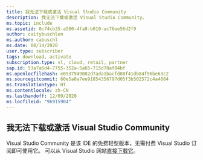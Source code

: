 ```yaml
---
title: 我无法下载或激活 Visual Studio Community
description: 我无法下载或激活 Visual Studio Community。
ms.topic: include
ms.assetid: 0c74cb35-a500-4fa0-b010-ac76ee56d2f9
author: caitybuschlen
ms.author: cabuschl
ms.date: 08/14/2020
user.type: subscriber
tags: download, activate
subscription.type: vl, cloud, retail, partner
sap.id: 53a7a6d4-7755-352a-5a65-715d78af84bf
ms.openlocfilehash: e0937949082d7ada1bacfd80f41db84f96be63c2
ms.sourcegitcommit: 60e5a8a7ee91854356797d05f3b502572c4a4884
ms.translationtype: HT
ms.contentlocale: zh-CN
ms.lasthandoff: 12/09/2020
ms.locfileid: "96915904"
---
```

## <a name="im-unable-to-download-or-activate-visual-studio-community"></a>我无法下载或激活 Visual Studio Community
Visual Studio Community 是该 IDE 的免费轻型版本，无需付费 Visual Studio 订阅即可使用它。 可以从 Visual Studio 网站[直接下载它](https://visualstudio.microsoft.com/vs/community/)。  